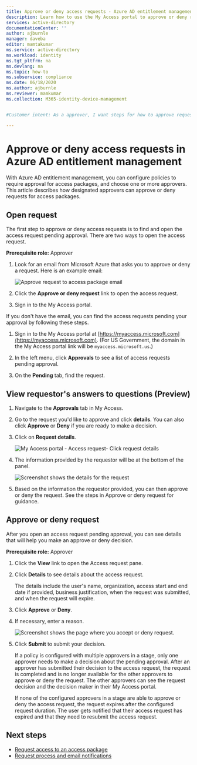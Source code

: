 ```yaml
---
title: Approve or deny access requests - Azure AD entitlement management
description: Learn how to use the My Access portal to approve or deny requests to an access package in Azure Active Directory entitlement management.
services: active-directory
documentationCenter: ''
author: ajburnle
manager: daveba
editor: mamtakumar
ms.service: active-directory
ms.workload: identity
ms.tgt_pltfrm: na
ms.devlang: na
ms.topic: how-to
ms.subservice: compliance
ms.date: 06/18/2020
ms.author: ajburnle
ms.reviewer: mamkumar
ms.collection: M365-identity-device-management


#Customer intent: As a approver, I want steps for how to approve requests for access packages so that I can unlock requestors who need to use the resources.

---
```

# Approve or deny access requests in Azure AD entitlement management

With Azure AD entitlement management, you can configure policies to require approval for access packages, and choose one or more approvers. This article describes how designated approvers can approve or deny requests for access packages.

## Open request

The first step to approve or deny access requests is to find and open the access request pending approval. There are two ways to open the access request.

**Prerequisite role:** Approver

1. Look for an email from Microsoft Azure that asks you to approve or deny a request. Here is an example email:

    ![Approve request to access package email](./media/entitlement-management-shared/approver-request-email.png)

1. Click the **Approve or deny request** link to open the access request.

1. Sign in to the My Access portal.

If you don't have the email, you can find the access requests pending your approval by following these steps.

1. Sign in to the My Access portal at [https://myaccess.microsoft.com](https://myaccess.microsoft.com).  (For US Government, the domain in the My Access portal link will be `myaccess.microsoft.us`.)

1. In the left menu, click **Approvals** to see a list of access requests pending approval.

1. On the **Pending** tab, find the request.

## View requestor's answers to questions (Preview)

1. Navigate to the **Approvals** tab in My Access.

1. Go to the request you'd like to approve and click **details**. You can also click **Approve** or **Deny** if you are ready to make a decision.

1. Click on **Request details**.

    ![My Access portal - Access request- Click request details](./media/entitlement-management-request-approve/requestor-information-request-details.png)

1. The information provided by the requestor will be at the bottom of the panel.

    ![Screenshot shows the details for the request](./media/entitlement-management-request-approve/requestor-information-requestor-answers.png)

1. Based on the information the requestor provided, you can then approve or deny the request. See the steps in Approve or deny request for guidance.

## Approve or deny request

After you open an access request pending approval, you can see details that will help you make an approve or deny decision.

**Prerequisite role:** Approver

1. Click the **View** link to open the Access request pane.

1. Click **Details** to see details about the access request.

    The details include the user's name, organization, access start and end date if provided, business justification, when the request was submitted, and when the request will expire.

1. Click **Approve** or **Deny**.

1. If necessary, enter a reason.

    ![Screenshot shows the page where you accept or deny request.](./media/entitlement-management-request-approve/my-access-approve-request.png)

1. Click **Submit** to submit your decision.

    If a policy is configured with multiple approvers in a stage, only one approver needs to make a decision about the pending approval. After an approver has submitted their decision to the access request, the request is completed and is no longer available for the other approvers to approve or deny the request. The other approvers can see the request decision and the decision maker in their My Access portal.

    If none of the configured approvers in a stage are able to approve or deny the access request, the request expires after the configured request duration. The user gets notified that their access request has expired and that they need to resubmit the access request.

## Next steps

- [Request access to an access package](entitlement-management-request-access.md)
- [Request process and email notifications](entitlement-management-process.md)
